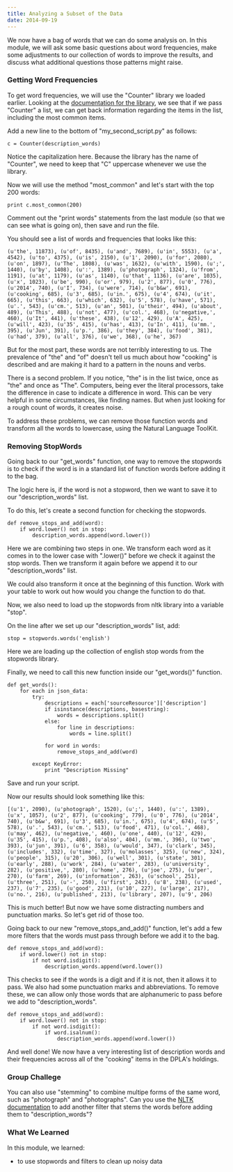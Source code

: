 ```yaml
---
title: Analyzing a Subset of the Data
date: 2014-09-19
---
```


We now have a bag of words that we can do some analysis on. In this module, we will ask some basic questions about word frequencies, make some adjustments to our collection of words to improve the results, and discuss what additional questions those patterns might raise.

### Getting Word Frequencies

To get word frequencies, we will use the "Counter" library we loaded earlier. Looking at the [documentation for the library](https://docs.python.org/2/library/collections.html#collections.Counter), we see that if we pass "Counter" a list, we can get back information regarding the items in the list, including the most common items.

Add a new line to the bottom of "my_second_script.py" as follows:

    c = Counter(description_words)

Notice the capitalization here. Because the library has the name of "Counter", we need to keep that "C" uppercase whenever we use the library. 

Now we will use the method "most_common" and let's start with the top 200 words:

    print c.most_common(200)

Comment out the "print words" statements from the last module (so that we can see what is going on), then save and run the file.

You should see a list of words and frequencies that looks like this: 

    (u'the', 11873), (u'of', 8435), (u'and', 7689), (u'in', 5553), (u'a', 4542), (u'to', 4375), (u'is', 2150), (u'1', 2090), (u'for', 2080), (u'on', 1897), (u'The', 1808), (u'was', 1632), (u'with', 1590), (u';', 1440), (u'by', 1408), (u':', 1389), (u'photograph', 1324), (u'from', 1191), (u'at', 1179), (u'as', 1140), (u'that', 1136), (u'are', 1035), (u'x', 1023), (u'be', 990), (u'or', 979), (u'2', 877), (u'0', 776), (u'2014', 740), (u'I', 734), (u'were', 714), (u'b&w', 691), (u'cooking', 685), (u'3', 685), (u'in.', 675), (u'4', 674), (u'it', 665), (u'this', 663), (u'which', 632), (u'5', 578), (u'have', 571), (u'.', 543), (u'cm.', 513), (u'an', 501), (u'their', 494), (u'about', 489), (u'This', 488), (u'not', 477), (u'col.', 468), (u'negative,', 460), (u'It', 441), (u'these', 438), (u'12', 429), (u'A', 425), (u'will', 423), (u'35', 415), (u'has', 413), (u'In', 411), (u'mm.', 395), (u'Jun', 391), (u'p.', 386), (u'they', 384), (u'food', 381), (u'had', 379), (u'all', 376), (u'we', 368), (u'he', 367)

But for the most part, these words are not terribly interesting to us. The prevalence of "the" and "of" doesn't tell us much about how "cooking" is described and are making it hard to a pattern in the nouns and verbs. 

There is a second problem. If you notice, "the" is in the list twice, once as "the" and once as "The". Computers, being ever the literal processors, take the difference in case to indicate a difference in word. This can be very helpful in some circumstances, like finding names. But when just looking for a rough count of words, it creates noise.

To address these problems, we can remove those function words and transform all the words to lowercase, using the Natural Language ToolKit.

### Removing StopWords

Going back to our "get_words" function, one way to remove the stopwords is to check if the word is in a standard list of function words before adding it to the bag.

The logic here is, if the word is not a stopword, then we want to save it to our "description_words" list.

To do this, let's create a second function for checking the stopwords.

    def remove_stops_and_add(word):
        if word.lower() not in stop:
            description_words.append(word.lower())

Here we are combining two steps in one. We transform each word as it comes in to the lower case with ".lower()" before we check it against the stop words. Then we transform it again before we append it to our "description_words" list. 

We could also transform it once at the beginning of this function. Work with your table to work out how would you change the function to do that.

Now, we also need to load up the stopwords from nltk library into a variable "stop". 

On the line after we set up our "description_words" list, add:

    stop = stopwords.words('english')

Here we are loading up the collection of english stop words from the stopwords library.

Finally, we need to call this new function inside our "get_words()" function. 

    def get_words():
        for each in json_data:
            try:
                descriptions = each['sourceResource']['description']
                if isinstance(descriptions, basestring):
                    words = descriptions.split()
                else:
                    for line in descriptions:
                        words = line.split()
                
                for word in words:
                    remove_stops_and_add(word)

            except KeyError:
                print "Description Missing"

Save and run your script.

Now our results should look something like this:

    [(u'1', 2090), (u'photograph', 1520), (u';', 1440), (u':', 1389), (u'x', 1057), (u'2', 877), (u'cooking', 779), (u'0', 776), (u'2014', 740), (u'b&w', 691), (u'3', 685), (u'in.', 675), (u'4', 674), (u'5', 578), (u'.', 543), (u'cm.', 513), (u'food', 471), (u'col.', 468), (u'may', 462), (u'negative,', 460), (u'one', 440), (u'12', 429), (u'35', 415), (u'p.', 408), (u'also', 404), (u'mm.', 396), (u'two', 393), (u'jun', 391), (u'6', 358), (u'would', 347), (u'clark', 345), (u'includes', 332), (u'time', 327), (u'molasses', 325), (u'new', 324), (u'people', 315), (u'20', 306), (u'well', 301), (u'state', 301), (u'early', 288), (u'work', 284), (u'water', 283), (u'university', 282), (u'positive,', 280), (u'home', 276), (u'joe', 275), (u'per', 270), (u'farm', 269), (u'information', 263), (u'school', 251), (u'three', 251), (u'-', 250), (u'first', 243), (u'8', 238), (u'used', 237), (u'7', 235), (u'good', 231), (u'10', 227), (u'large', 217), (u'no.', 216), (u'published', 213), (u'library', 207), (u'9', 206)

This is much better! But now we have some distracting numbers and punctuation marks. So let's get rid of those too.

Going back to our new "remove_stops_and_add()" function, let's add a few more filters that the words must pass through before we add it to the bag.
    
    def remove_stops_and_add(word):
        if word.lower() not in stop:
            if not word.isdigit():
                description_words.append(word.lower())

This checks to see if the words is a digit and if it is not, then it allows it to pass. We also had some punctuation marks and abbreviations. To remove these, we can allow only those words that are alphanumeric to pass before we add to "description_words". 

    def remove_stops_and_add(word):
        if word.lower() not in stop:
            if not word.isdigit():
                if word.isalnum():
                    description_words.append(word.lower())


And well done! We now have a very interesting list of description words and their frequencies across all of the "cooking" items in the DPLA's holdings.

### Group Challege

You can also use "stemming" to combine multipe forms of the same word, such as "photograph" and "photographs". Can you use the [NLTK documentation](http://www.nltk.org/api/nltk.stem.html) to add another filter that stems the words before adding them to "description_words"?

### What We Learned

In this module, we learned:

- to use stopwords and filters to clean up noisy data
